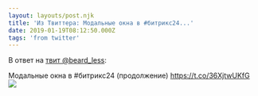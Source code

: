 ```yaml
---
layout: layouts/post.njk
title: 'Из Твиттера: Модальные окна в #битрикс24...'
date: 2019-01-19T08:12:50.000Z
tags: 'from twitter'
---
```

В ответ на [твит @beard_less](https://twitter.com/_/status/1086536569442439168):

Модальные окна в #битрикс24 (продолжение) https://t.co/36XjtwUKfG
  <img src="https://pbs.twimg.com/media/DxQnl3UXgAEHrMU.jpg" />

